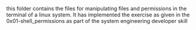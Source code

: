 this folder contains the files for manipulating files and permissions in the terminal of a linux system.
 It has implemented the exercise as given in the 0x01-shell_permissions as part of the system engineering developer skill
